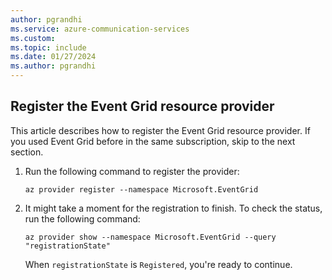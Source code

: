 ```yaml
---
author: pgrandhi
ms.service: azure-communication-services
ms.custom:
ms.topic: include
ms.date: 01/27/2024
ms.author: pgrandhi
---
```


## Register the Event Grid resource provider

This article describes how to register the Event Grid resource provider. If you used Event Grid before in the same subscription, skip to the next section.

1. Run the following command to register the provider:

    ```azurecli-interactive
    az provider register --namespace Microsoft.EventGrid
    ```
    
2. It might take a moment for the registration to finish. To check the status, run the following command:

    ```azurecli-interactive
    az provider show --namespace Microsoft.EventGrid --query "registrationState"
    ```
    
    When `registrationState` is `Registered`, you're ready to continue.
